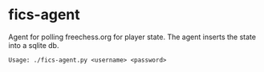 fics-agent
==========

Agent for polling freechess.org for player state. The agent inserts the state into a sqlite db.

`Usage: ./fics-agent.py <username> <password>`





